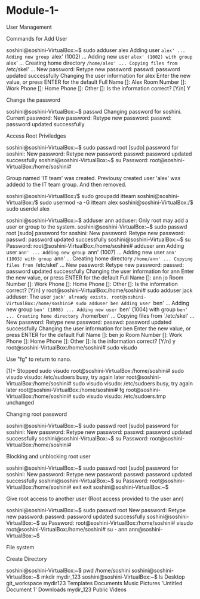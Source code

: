 # Module-1-

User Management

Commands for Add User

soshini@soshini-VirtualBox:~$ sudo adduser alex
Adding user `alex' ...
Adding new group `alex' (1002) ...
Adding new user `alex' (1002) with group `alex' ...
Creating home directory `/home/alex' ...
Copying files from `/etc/skel' ...
New password: 
Retype new password: 
passwd: password updated successfully
Changing the user information for alex
Enter the new value, or press ENTER for the default
	Full Name []: Alex
	Room Number []: 
	Work Phone []: 
	Home Phone []: 
	Other []: 
Is the information correct? [Y/n] Y

Change the password

soshini@soshini-VirtualBox:~$ passwd
Changing password for soshini.
Current password: 
New password: 
Retype new password: 
passwd: password updated successfully

Access Root Priviledges

soshini@soshini-VirtualBox:~$ sudo passwd root
[sudo] password for soshini: 
New password: 
Retype new password: 
passwd: password updated successfully
soshini@soshini-VirtualBox:~$ su
Password: 
root@soshini-VirtualBox:/home/soshini#

Group named 'IT team' was created. Previousy created user 'alex' was addedd to the IT team group. And then removed.  

soshini@soshini-VirtualBox:/$ sudo groupadd itteam
soshini@soshini-VirtualBox:/$ sudo usermod -a -G itteam alex
soshini@soshini-VirtualBox:/$ sudo userdel alex


soshini@soshini-VirtualBox:~$ adduser ann
adduser: Only root may add a user or group to the system.
soshini@soshini-VirtualBox:~$ sudo passwd root
[sudo] password for soshini: 
New password: 
Retype new password: 
passwd: password updated successfully
soshini@soshini-VirtualBox:~$ su
Password: 
root@soshini-VirtualBox:/home/soshini# adduser ann
Adding user `ann' ...
Adding new group `ann' (1007) ...
Adding new user `ann' (1003) with group `ann' ...
Creating home directory `/home/ann' ...
Copying files from `/etc/skel' ...
New password: 
Retype new password: 
passwd: password updated successfully
Changing the user information for ann
Enter the new value, or press ENTER for the default
	Full Name []: ann jo
	Room Number []: 
	Work Phone []: 
	Home Phone []: 
	Other []: 
Is the information correct? [Y/n] y
root@soshini-VirtualBox:/home/soshini# sudo adduser jack
adduser: The user `jack' already exists.
root@soshini-VirtualBox:/home/soshini# sudo adduser ben
Adding user `ben' ...
Adding new group `ben' (1008) ...
Adding new user `ben' (1004) with group `ben' ...
Creating home directory `/home/ben' ...
Copying files from `/etc/skel' ...
New password: 
Retype new password: 
passwd: password updated successfully
Changing the user information for ben
Enter the new value, or press ENTER for the default
	Full Name []: ben jo
	Room Number []: 
	Work Phone []: 
	Home Phone []: 
	Other []: 
Is the information correct? [Y/n] y
root@soshini-VirtualBox:/home/soshini# sudo visudo


Use "fg" to return to nano.

[1]+  Stopped                 sudo visudo
root@soshini-VirtualBox:/home/soshini# sudo visudo
visudo: /etc/sudoers busy, try again later
root@soshini-VirtualBox:/home/soshini# sudo visudo
visudo: /etc/sudoers busy, try again later
root@soshini-VirtualBox:/home/soshini# fg
root@soshini-VirtualBox:/home/soshini# sudo visudo
visudo: /etc/sudoers.tmp unchanged


Changing root password

soshini@soshini-VirtualBox:~$ sudo passwd root
[sudo] password for soshini: 
New password: 
Retype new password: 
passwd: password updated successfully
soshini@soshini-VirtualBox:~$ su
Password: 
root@soshini-VirtualBox:/home/soshini#


Blocking and unblocking root user

soshini@soshini-VirtualBox:~$ sudo passwd root
[sudo] password for soshini: 
New password: 
Retype new password: 
passwd: password updated successfully
soshini@soshini-VirtualBox:~$ su
Password: 
root@soshini-VirtualBox:/home/soshini# exit
exit
soshini@soshini-VirtualBox:~$ 


Give root access to another user (Root access provided to the user ann)

soshini@soshini-VirtualBox:~$ sudo passwd root
New password: 
Retype new password: 
passwd: password updated successfully
soshini@soshini-VirtualBox:~$ su
Password: 
root@soshini-VirtualBox:/home/soshini# visudo
root@soshini-VirtualBox:/home/soshini# su - ann
ann@soshini-VirtualBox:~$ 


File system

Create Directory

soshini@soshini-VirtualBox:~$ pwd
/home/soshini
soshini@soshini-VirtualBox:~$ mkdir mydir_123
soshini@soshini-VirtualBox:~$ ls
 Desktop     git_workspace   mydir123   Templates
 Documents   Music           Pictures  'Untitled Document 1'
 Downloads   mydir_123       Public     Videos

